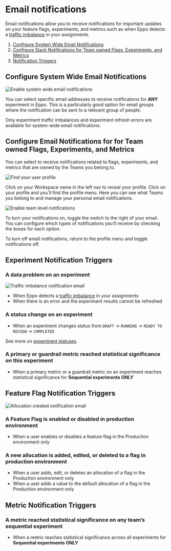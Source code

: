 # Email notifications

Email notifications allow you to receive notifications for important updates on your feature flags, experiments, and metrics such as when Eppo detects a [traffic imbalance](/statistics/sample-ratio-mismatch) in your assignments.

1. [Configure System Wide Email Notifications](#configure-system-wide-email-notifications)
2. [Configure Slack Notifications for Team owned Flags, Experiments, and Metrics](#configure-email-notifications-for-for-team-owned-flags-experiments-and-metrics)
3. [Notification Triggers](#experiment-notification-triggers)

## Configure System Wide Email Notifications

![Enable system wide email notifications](/img/administration/system-wide-email-notifications.png)

You can select specific email addresses to receive notifications for **ANY** experiment in Eppo. This is a particularly good option for email groups where the notification can be sent to a relevant group of people.

Only experiment traffic imbalances and experiment refresh errors are available for system-wide email notifications.

## Configure Email Notifications for for Team owned Flags, Experiments, and Metrics

You can select to receive notifications related to flags, experiments, and metrics that are owned by the Teams you belong to.

![Find your user profile](/img/administration/User-profile.png)

Click on your Workspace name in the left nav to reveal your profile. Click on your profile and you'll find the profile menu. Here you can see what Teams you belong to and manage your personal email notifications.

![Enable team level notifications](/img/administration/User-profile-menu.png)

To turn your notifications on, toggle the switch to the right of your email. You can configure which types of notifications you'll receive by checking the boxes for each option.

To turn off email notifications, return to the profile menu and toggle notifications off.

## Experiment Notification Triggers

### A data problem on an experiment

![Traffic imbalance notification email](/img/administration/traffic-imbalance-email.png)

- When Eppo detects a [traffic imbalance](/statistics/sample-ratio-mismatch) in your assignments
- When there is an error and the experiment results cannot be refreshed

### A status change on an experiment

- When an experiment changes status from `DRAFT` &rarr; `RUNNING` &rarr; `READY TO REVIEW` &rarr; `COMPLETED`

See more on <a href="https://docs.geteppo.com/experiment-analysis/experiment-status" target="_blank">experiment statuses</a>.

### A primary or guardrail metric reached statistical significance on this experiment

- When a primary metric or a guardrail metric on an experiment reaches statistical significance for **Sequential experiments ONLY**

## Feature Flag Notification Triggers

![Allocation created notification email](/img/administration/flag-change-email.png)

### A Feature Flag is enabled or disabled in production environment

- When a user enables or disables a feature flag in the Production environment only

### A new allocation is added, edited, or deleted to a flag in production environment

- When a user adds, edit, or deletes an allocation of a flag in the Production environment only
- When a user adds a value to the default allocation of a flag in the Production environment only

## Metric Notification Triggers

### A metric reached statistical significance on any team’s sequential experiment

- When a metric reaches statistical significance across all experiments for **Sequential experiments ONLY**
